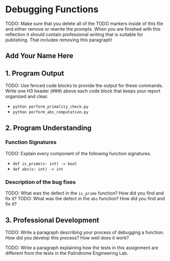# Debugging Functions

TODO: Make sure that you delete all of the TODO markers inside of this file and
either remove or rewrite the prompts. When you are finished with this reflection
it should contain professional writing that is suitable for publishing. That
includes removing this paragraph!

## Add Your Name Here

## 1. Program Output

TODO: Use fenced code blocks to provide the output for these commands.
Write one H3 header (###) above each code block that keeps your report
organized and clear.

- `python perform_primality_check.py`
- `python perform_abs_computation.py`

## 2. Program Understanding

### Function Signatures

TODO: Explain every component of the following function signatures.

- `def is_prime(x: int) -> bool`
- `def abs(x: int) -> int`

### Description of the bug fixes

TODO: What was the defect in the `is_prime` function? How did you find and fix it?
TODO: What was the defect in the `abs` function? How did you find and fix it?

## 3. Professional Development

TODO: Write a paragraph describing your process of debugging a function.
How did you develop this process? How well does it work?

TODO: Write a paragraph explaining how the tests in this assignment are
different from the tests in the Palindrome Engineering Lab.
